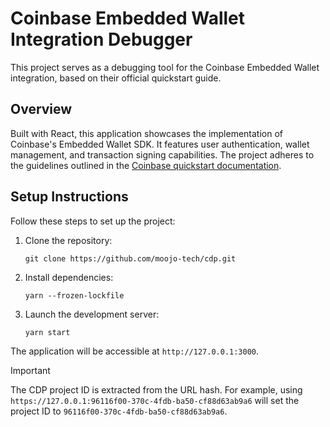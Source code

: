 # Coinbase Embedded Wallet Integration Debugger

This project serves as a debugging tool for the Coinbase Embedded Wallet integration, based on their official quickstart guide.

## Overview

Built with React, this application showcases the implementation of Coinbase's Embedded Wallet SDK. It features user authentication, wallet management, and transaction signing capabilities. The project adheres to the guidelines outlined in the [Coinbase quickstart documentation](https://docs.cdp.coinbase.com/embedded-wallets/docs/quickstart).

## Setup Instructions

Follow these steps to set up the project:

1. Clone the repository:
   ```
   git clone https://github.com/moojo-tech/cdp.git
   ```

2. Install dependencies:
   ```
   yarn --frozen-lockfile
   ```

3. Launch the development server:
   ```
   yarn start
   ```

The application will be accessible at `http://127.0.0.1:3000`.

> [!IMPORTANT]
> The CDP project ID is extracted from the URL hash. For example, using `https://127.0.0.1:96116f00-370c-4fdb-ba50-cf88d63ab9a6` will set the project ID to `96116f00-370c-4fdb-ba50-cf88d63ab9a6`.


